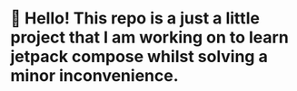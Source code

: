 # 👋 Hello! This repo is a just a little project that I am working on to learn jetpack compose whilst solving a minor inconvenience.
